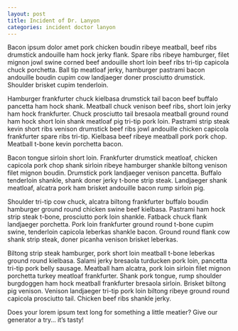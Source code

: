 ```yaml
---
layout: post
title: Incident of Dr. Lanyon
categories: incident doctor lanyon
---
```


Bacon ipsum dolor amet pork chicken boudin ribeye meatball, beef ribs drumstick andouille ham hock jerky flank. Spare ribs ribeye hamburger, filet mignon jowl swine corned beef andouille short loin beef ribs tri-tip capicola chuck porchetta. Ball tip meatloaf jerky, hamburger pastrami bacon andouille boudin cupim cow landjaeger doner prosciutto drumstick. Shoulder brisket cupim tenderloin.

Hamburger frankfurter chuck kielbasa drumstick tail bacon beef buffalo pancetta ham hock shank. Meatball chuck venison beef ribs, short loin jerky ham hock frankfurter. Chuck prosciutto tail bresaola meatball ground round ham hock short loin shank meatloaf pig tri-tip pork loin. Pastrami strip steak kevin short ribs venison drumstick beef ribs jowl andouille chicken capicola frankfurter spare ribs tri-tip. Kielbasa beef ribeye meatball pork pork chop. Meatball t-bone kevin porchetta bacon.

Bacon tongue sirloin short loin. Frankfurter drumstick meatloaf, chicken capicola pork chop shank sirloin ribeye hamburger shankle biltong venison filet mignon boudin. Drumstick pork landjaeger venison pancetta. Buffalo tenderloin shankle, shank doner jerky t-bone strip steak. Landjaeger shank meatloaf, alcatra pork ham brisket andouille bacon rump sirloin pig.

Shoulder tri-tip cow chuck, alcatra biltong frankfurter buffalo boudin hamburger ground round chicken swine beef kielbasa. Pastrami ham hock strip steak t-bone, prosciutto pork loin shankle. Fatback chuck flank landjaeger porchetta. Pork loin frankfurter ground round t-bone cupim swine, tenderloin capicola leberkas shankle bacon. Ground round flank cow shank strip steak, doner picanha venison brisket leberkas.

Biltong strip steak hamburger, pork short loin meatball t-bone leberkas ground round kielbasa. Salami jerky bresaola turducken pork loin, pancetta tri-tip pork belly sausage. Meatball ham alcatra, pork loin sirloin filet mignon porchetta turkey meatloaf frankfurter. Shank pork tongue, rump shoulder burgdoggen ham hock meatball frankfurter bresaola sirloin. Brisket biltong pig venison. Venison landjaeger tri-tip pork loin biltong ribeye ground round capicola prosciutto tail. Chicken beef ribs shankle jerky.

Does your lorem ipsum text long for something a little meatier? Give our generator a try… it’s tasty!
